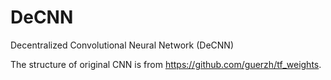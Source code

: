 # DeCNN
Decentralized Convolutional Neural Network (DeCNN)

The structure of original CNN is from https://github.com/guerzh/tf_weights.
